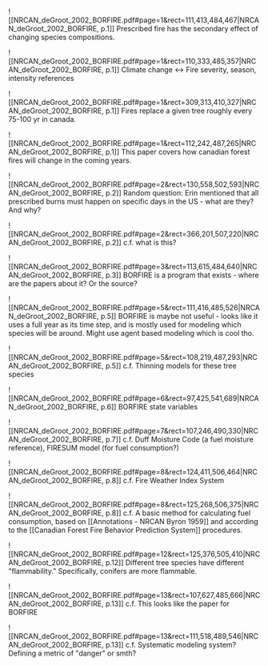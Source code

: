 


![[NRCAN_deGroot_2002_BORFIRE.pdf#page=1&rect=111,413,484,467|NRCAN_deGroot_2002_BORFIRE, p.1]]
Prescribed fire has the secondary effect of changing species compositions.


![[NRCAN_deGroot_2002_BORFIRE.pdf#page=1&rect=110,333,485,357|NRCAN_deGroot_2002_BORFIRE, p.1]]
Climate change <-> Fire severity, season, intensity references


![[NRCAN_deGroot_2002_BORFIRE.pdf#page=1&rect=309,313,410,327|NRCAN_deGroot_2002_BORFIRE, p.1]]
Fires replace a given tree roughly every 75-100 yr in canada.


![[NRCAN_deGroot_2002_BORFIRE.pdf#page=1&rect=112,242,487,265|NRCAN_deGroot_2002_BORFIRE, p.1]]
This paper covers how canadian forest fires will change in the coming years.


![[NRCAN_deGroot_2002_BORFIRE.pdf#page=2&rect=130,558,502,593|NRCAN_deGroot_2002_BORFIRE, p.2]]
Random question: Erin mentioned that all prescribed burns must happen on specific days in the US - what are they? And why?


![[NRCAN_deGroot_2002_BORFIRE.pdf#page=2&rect=366,201,507,220|NRCAN_deGroot_2002_BORFIRE, p.2]]
c.f. what is this?


![[NRCAN_deGroot_2002_BORFIRE.pdf#page=3&rect=113,615,484,640|NRCAN_deGroot_2002_BORFIRE, p.3]]
BORFIRE is a program that exists - where are the papers about it? Or the source?


![[NRCAN_deGroot_2002_BORFIRE.pdf#page=5&rect=111,416,485,526|NRCAN_deGroot_2002_BORFIRE, p.5]]
BORFIRE is maybe not useful - looks like it uses a full year as its time step, and is mostly used for modeling which species will be around. Might use agent based modeling which is cool tho.


![[NRCAN_deGroot_2002_BORFIRE.pdf#page=5&rect=108,219,487,293|NRCAN_deGroot_2002_BORFIRE, p.5]]
c.f. Thinning models for these tree species



![[NRCAN_deGroot_2002_BORFIRE.pdf#page=6&rect=97,425,541,689|NRCAN_deGroot_2002_BORFIRE, p.6]]
BORFIRE state variables


![[NRCAN_deGroot_2002_BORFIRE.pdf#page=7&rect=107,246,490,330|NRCAN_deGroot_2002_BORFIRE, p.7]]
c.f. Duff Moisture Code (a fuel moisture reference), FIRESUM model (for fuel consumption?)

![[NRCAN_deGroot_2002_BORFIRE.pdf#page=8&rect=124,411,506,464|NRCAN_deGroot_2002_BORFIRE, p.8]]
c.f. Fire Weather Index System

![[NRCAN_deGroot_2002_BORFIRE.pdf#page=8&rect=125,268,506,375|NRCAN_deGroot_2002_BORFIRE, p.8]]
c.f. A basic method for calculating fuel consumption, based on [[Annotations - NRCAN Byron 1959]] and according to the [[Canadian Forest Fire Behavior Prediction System]] procedures.

![[NRCAN_deGroot_2002_BORFIRE.pdf#page=12&rect=125,376,505,410|NRCAN_deGroot_2002_BORFIRE, p.12]]
Different tree species have different "flammability." Specifically, conifers are more flammable.


![[NRCAN_deGroot_2002_BORFIRE.pdf#page=13&rect=107,627,485,666|NRCAN_deGroot_2002_BORFIRE, p.13]]
c.f. This looks like the paper for BORFIRE

![[NRCAN_deGroot_2002_BORFIRE.pdf#page=13&rect=111,518,489,546|NRCAN_deGroot_2002_BORFIRE, p.13]]
c.f. Systematic modeling system? Defining a metric of "danger" or smth?